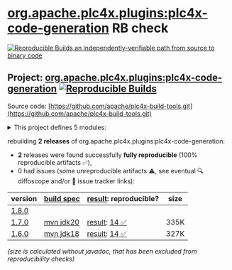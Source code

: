 [org.apache.plc4x.plugins:plc4x-code-generation](https://central.sonatype.com/artifact/org.apache.plc4x.plugins/plc4x-code-generation/versions) RB check
=======

[![Reproducible Builds](https://reproducible-builds.org/images/logos/rb.svg) an independently-verifiable path from source to binary code](https://reproducible-builds.org/)

## Project: [org.apache.plc4x.plugins:plc4x-code-generation](https://central.sonatype.com/artifact/org.apache.plc4x.plugins/plc4x-code-generation/versions) [![Reproducible Builds](https://img.shields.io/endpoint?url=https://raw.githubusercontent.com/jvm-repo-rebuild/reproducible-central/master/content/org/apache/plc4x/plc4x-code-generation/badge.json)](https://github.com/jvm-repo-rebuild/reproducible-central/blob/master/content/org/apache/plc4x/plc4x-code-generation/README.md)

Source code: [https://github.com/apache/plc4x-build-tools.git](https://github.com/apache/plc4x-build-tools.git)

<details><summary>This project defines 5 modules:</summary>

* [org.apache.plc4x.plugins:plc4x-code-generation](https://central.sonatype.com/artifact/org.apache.plc4x.plugins/plc4x-code-generation/overview)
* [org.apache.plc4x.plugins:plc4x-code-generation-language-base](https://central.sonatype.com/artifact/org.apache.plc4x.plugins/plc4x-code-generation-language-base/overview)
* [org.apache.plc4x.plugins:plc4x-code-generation-protocol-base](https://central.sonatype.com/artifact/org.apache.plc4x.plugins/plc4x-code-generation-protocol-base/overview)
* [org.apache.plc4x.plugins:plc4x-code-generation-types-base](https://central.sonatype.com/artifact/org.apache.plc4x.plugins/plc4x-code-generation-types-base/overview)
* [org.apache.plc4x.plugins:plc4x-maven-plugin](https://central.sonatype.com/artifact/org.apache.plc4x.plugins/plc4x-maven-plugin/overview)
</details>

rebuilding **2 releases** of org.apache.plc4x.plugins:plc4x-code-generation:
- **2** releases were found successfully **fully reproducible** (100% reproducible artifacts :white_check_mark:),
- 0 had issues (some unreproducible artifacts :warning:, see eventual :mag: diffoscope and/or :memo: issue tracker links):

| version | [build spec](/BUILDSPEC.md) | [result](https://reproducible-builds.org/docs/jvm/): reproducible? | size |
| -- | --------- | ------ | -- |
| [1.8.0](https://central.sonatype.com/artifact/org.apache.plc4x.plugins/plc4x-code-generation/1.8.0/pom) | | | |
| [1.7.0](https://central.sonatype.com/artifact/org.apache.plc4x.plugins/plc4x-code-generation/1.7.0/pom) | [mvn jdk20](plc4x-code-generation-1.7.0.buildspec) | [result](plc4x-code-generation-1.7.0.buildinfo): [14 :white_check_mark: ](plc4x-code-generation-1.7.0.buildcompare) | 335K |
| [1.6.0](https://central.sonatype.com/artifact/org.apache.plc4x.plugins/plc4x-code-generation/1.6.0/pom) | [mvn jdk18](plc4x-code-generation-1.6.0.buildspec) | [result](plc4x-code-generation-1.6.0.buildinfo): [14 :white_check_mark: ](plc4x-code-generation-1.6.0.buildcompare) | 327K |

<i>(size is calculated without javadoc, that has been excluded from reproducibility checks)</i>
